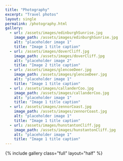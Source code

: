 ```yaml
---
title: "Photography"
excerpt: "Travel photos"
layout: single
permalink: /photography.html
gallery:
  - url: /assets/images/edinburghSunrise.jpg
    image_path: /assets/images/edinburghSunrise.jpg
    alt: "placeholder image 1"
    title: "Image 1 title caption"
  - url: /assets/images/doverCliff.jpg
    image_path: /assets/images/doverCliff.jpg
    alt: "placeholder image 2"
	title: "Image 2 title caption"
  - url: /assets/images/glencoeDeer.jpg
    image_path: /assets/images/glencoeDeer.jpg
    alt: "placeholder image 1"
	title: "Image 1 title caption"
  - url: /assets/images/callanderCoo.jpg
    image_path: /assets/images/callanderCoo.jpg
    alt: "placeholder image 1"
	title: "Image 1 title caption"
  - url: /assets/images/zennorCoast.jpg
    image_path: /assets/images/zennorCoast.jpg
    alt: "placeholder image 1"
	title: "Image 1 title caption"
  - url: /assets/images/hunstantonCliff.jpg
    image_path: /assets/images/hunstantonCliff.jpg
    alt: "placeholder image 1"
    title: "Image 1 title caption"
---
```


{% include gallery class="full" layout="half" %}